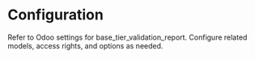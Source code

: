 # Configuration

Refer to Odoo settings for base_tier_validation_report. Configure related models, access rights, and options as needed.
